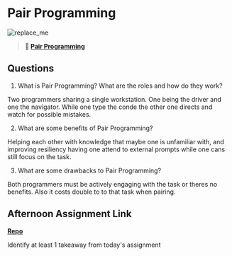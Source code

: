 # Pair Programming

![replace_me](https://codeworks.blob.core.windows.net/public/assets/img/illustrations/placeholder.svg)

> **📖 [Pair Programming](https://codeworksacademy.com/fs-student-guide/resources/wk7/01-Pair-Programming)**

## Questions

1. What is Pair Programming? What are the roles and how do they work?

Two programmers sharing a single workstation. One being the driver and one the navigator. While one type the conde the other one directs and watch for possible mistakes.

2. What are some benefits of Pair Programming?

Helping each other with knowledge that maybe one is unfamiliar with, and improving resiliency having one attend to external prompts while one cans still focus on the task.

3. What are some drawbacks to Pair Programming?

Both programmers must be actively engaging with the task or theres no benefits. Also it costs double to to that task when pairing.

## Afternoon Assignment Link

**[Repo](https://github.com/JakeCarp/planIt)**

Identify at least 1 takeaway from today's assignment
